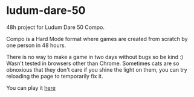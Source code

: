 # ludum-dare-50

48h project for Ludum Dare 50 Compo. 

Compo is a Hard Mode format where games are created from scratch by one person in 48 hours.

There is no way to make a game in two days without bugs so be kind :) Wasn't tested in browsers other than Chrome. Sometimes cats are so obnoxious that they don't care if you shine the light on them, you can try reloading the page to temporarily fix it.

You can play it [here](https://ladymarengo.itch.io/crazy-cats)
